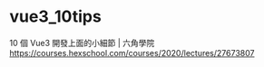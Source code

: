 # vue3_10tips
10 個 Vue3 開發上面的小細節 | 六角學院
https://courses.hexschool.com/courses/2020/lectures/27673807
